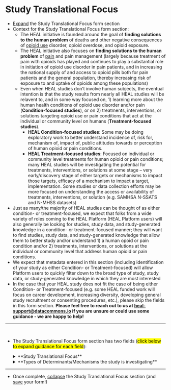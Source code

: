 # Study Translational Focus
* [Expand](expand-or-collapse-cedar-form-section.md) the Study Translational Focus form section
* Context for the Study Translational Focus form section:
    * The HEAL initiative is founded around the goal of **finding solutions to the human problem** of deaths and other negative consequences of <u>opioid use</u> disorder, opioid overdose, and opioid exposure. 
    * The HEAL initiative also focuses on **finding solutions to the human problem** of <u>pain</u> and pain management (largely because treatment of pain with opioids has played and continues to play a substantial role in initiation of opioid use disorder in pain patients, and in increasing the national supply of and access to opioid pills both for pain patients and the general population, thereby increasing risk of exposure to and uptake of opioids among these populations)
    * Even when HEAL studies don’t involve human subjects, the eventual intention is that the study results from nearly all HEAL studies will be relavent to, and in some way focused on, 1) learning more about the human health conditions of opioid use disorder and/or pain (**Condition-focused studies**), or on 2) treatments, interventions, or solutions targeting opioid use or pain conditions that act at the individual or community level on humans (**Treatment-focused studies**).
        * **HEAL Condition-focused studies**: Some may be doing exploratory work to better understand incidence of, risk for, mechanism of, impact of, public attitudes towards or perception of human opioid or pain conditions.
        * **HEAL Treatment-focused studies**: Focused on individual or community level treatments for human opioid or pain conditions; many HEAL studies will be investigating the potential for treatments, interventions, or solutions at some stage – very early/discovery stage of either targets or mechanisms to impact those targets, efficacy of a mechanism to impact a target, implementation. Some studies or data collection efforts may be more focused on understanding the access or availability of treatments, interventions, or solution (e.g. SAMHSA N-SSATS and N-MHSS datasets)
* Just as many/the majority of HEAL studies can be thought of as either condition- or treatment-focused, we expect that folks from a wide variety of roles coming to the HEAL Platform (HEAL Platform users) will also generally be looking for studies, study data, and study-generated knowledge in a condition- or treatment-focused manner; they will want to find studies, study data, and study-generated knowledge that allow them to better study and/or understand 1) a human opoid or pain condition and/or 2) treatments, interventions, or solutions at the individual or community level that address human opioid or pain conditions.
* We expect that metadata entered in this section (including identification of your study as either Condition- or Treatment-focused) will allow Platform users to quickly filter down to the broad type of study, study data, or study-generated knowledge in which they are most interested
* In the case that your HEAL study does not fit the case of being either Condition- or Treatment-focused (e.g. some HEAL funded work will focus on career development, increasing diversity, developing general study recruitment or consenting procedures, etc.), please skip the fields in this form section. **Please feel free to reach out to us at heal-support@datacommons.io if you are unsure or could use some guidance - we are happy to help!**


****
   
 
* The Study Translational Focus form section has two fields (<mark>click below to expand guidance for each field</mark>):
    
    <details><summary>**Study Translational Focus**</summary><blockquote>
    
    <details><summary>**How to answer**</summary><blockquote>
         
    </blockquote></details>
    <details><summary>**How this field will be used**</summary><blockquote>
         
    </blockquote></details>    
    </blockquote></details>
    
    
    <details><summary>**Types of Determinants/Mechanisms the study is investigating**</summary><blockquote>

    <details><summary>**How to answer**</summary><blockquote> 
         
    </blockquote></details>
    <details><summary>**How this field will be used**</summary><blockquote> 
        
    </blockquote></details>
    </blockquote></details>


****


* Once complete, [collapse](expand-or-collapse-cedar-form-section.md) the Study Translational Focus section (and [save](save-cedar-form.md) your form!)
    

        